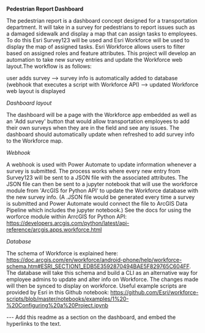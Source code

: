 **Pedestrian Report Dashboard**

The pedestrian report is a dashboard concept designed for a transportation department. It will take in a survey for pedestrians to report issues such as a damaged sidewalk and display a map that can assign tasks to employees. To do this Esri Survey123 will be used and Esri Workforce will be used to display the map of assigned tasks. Esri Workforce allows users to filter based on assigned roles and feature attributes. This project will develop an automation to take new survey entries and update the Workforce web layout.The workflow is as follows:

user adds survey --> survey info is automatically added to database (webhook that executes a script with Workforce API) --> updated Workforce web layout is displayed

*Dashboard layout*

The dashboard will be a page with the Workforce app embedded as well as an 'Add survey' button that would allow transportation employees to add their own surveys when they are in the field and see any issues. The dashboard should automatically update when refreshed to add survey info to the Workforce map. 

*Webhook*

A webhook is used with Power Automate to update information whenever a survey is submitted. The process works where every new entry from Survey123 will be sent to a JSON file with the associated attributes. The JSON file can then be sent to a jupyter notebook that will use the workforce module from 'ArcGIS for Python API' to update the Workforce database with the new survey info. (A .JSON file would be generated every time a survey is submitted and Power Automate would connect the file to ArcGIS Data Pipeline which includes the jupyter notebook.)
See the docs for using the worforce module within ArrcGIS for Python API: 
https://developers.arcgis.com/python/latest/api-reference/arcgis.apps.workforce.html

*Database*

The schema of Workforce is explained here: 
https://doc.arcgis.com/en/workforce/android-phone/help/workforce-schema.htm#ESRI_SECTION1_EDB5E3592870494BAE5F829765C604FF.
The database will take this schema and build a CLI as an alternative way for employee admins to update and alter info on Workforce. The changes made will then be synced to display on workforce. Useful example scripts are provided by Esri in this Github notebook: https://github.com/Esri/workforce-scripts/blob/master/notebooks/examples/1%20-%20Configuring%20a%20Project.ipynb


--- Add this readme as a section on the dashboard, and embed the hyperlinks to the text. 
